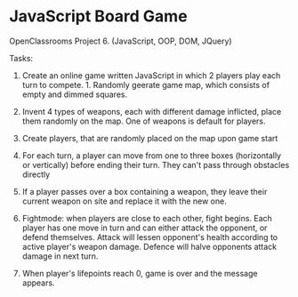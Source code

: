 # JavaScript Board Game

OpenClassrooms Project 6.
(JavaScript, OOP, DOM, JQuery)

Tasks:

1. Create an online game written JavaScript in which 2 players play each turn to compete. 1. Randomly geerate game map, which consists of empty and dimmed squares.
2. Invent 4 types of weapons, each with different damage inflicted, place them randomly on the map. One of weapons is default for players.
3. Create players, that are randomly placed on the map upon game start

4. For each turn, a player can move from one to three boxes (horizontally or vertically) before ending their turn. They can't pass through obstacles directly
5. If a player passes over a box containing a weapon, they leave their current weapon on site and replace it with the new one.

6. Fightmode: when players are close to each other, fight begins. Each player has one move in turn and can either attack the opponent, or defend themselves.
   Attack will lessen opponent's health according to active player's weapon damage. Defence will halve opponents attack damage in next turn.
7. When player's lifepoints reach 0, game is over and the message appears.
